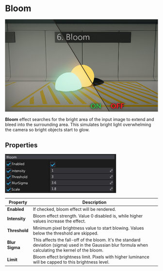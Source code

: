 # Bloom

![Bloom](media/bloom.png)

**Bloom** effect searches for the bright area of the input image to extend and bleed into the surrounding area. This simulates bright light overwhelming the camera so bright objects start to glow.

## Properties

![Properties](media/bloom-properties.jpg)

| Property | Description |
|--------|--------|
| **Enabled** | If checked, bloom effect will be rendered. |
| **Intensity** | Bloom effect strength. Value 0 disabled is, while higher values increase the effect. |
| **Threshold** | Minimum pixel brightness value to start blowing. Values below the threshold are skipped. |
| **Blur Sigma** | This affects the fall-off of the bloom. It's the standard deviation (sigma) used in the Gaussian blur formula when calculating the kernel of the bloom. |
| **Limit** | Bloom effect brightness limit. Pixels with higher luminance will be capped to this brightness level. |

